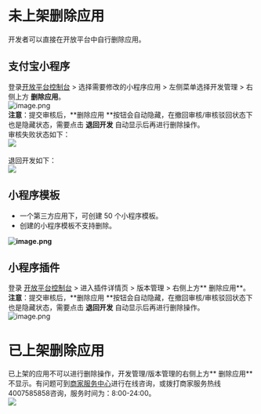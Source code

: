 # 未上架删除应用
开发者可以直接在开放平台中自行删除应用。 

## 支付宝小程序
登录[开放平台控制台](https://developers.alipay.com/platform/developerIndex.htm?TINYAPP) > 选择需要修改的小程序应用 > 左侧菜单选择开发管理 > 右侧上方 **删除应用**。<br />![image.png](https://cdn.nlark.com/yuque/0/2022/png/179989/1662433508042-e482c134-d9ff-44cb-8ab0-36df94480a85.png#align=left&display=inline&height=425&margin=%5Bobject%20Object%5D&name=image.png&originHeight=849&originWidth=1826&size=80856&status=done&style=none&width=913)<br />**注意**：提交审核后，**删除应用 **按钮会自动隐藏，在撤回审核/审核驳回状态下也是隐藏状态，需要点击 **退回开发** 自动显示后再进行删除操作。<br />审核失败状态如下：<br />![](https://gw.alipayobjects.com/zos/sptworksff_prod/f5a32c52-4087-4b48-8156-98dcb4e9b63b.png#align=left&display=inline&height=276&margin=%5Bobject%20Object%5D&originHeight=406&originWidth=1103&status=done&style=none&width=750)<br /> <br />退回开发如下：<br />![](https://gw.alipayobjects.com/zos/sptworksff_prod/3c4a194c-ed13-4061-b3ab-545bfeda9694.png#align=left&display=inline&height=258&margin=%5Bobject%20Object%5D&originHeight=382&originWidth=1112&status=done&style=none&width=750)

## 小程序模板

- 一个第三方应用下，可创建 50 个小程序模板。<br />
- 创建的小程序模板不支持删除。<br />

**![image.png](https://cdn.nlark.com/yuque/0/2022/png/179989/1662434148096-79d3ad70-c475-4098-a3f9-9c321af82141.png#align=left&display=inline&height=258&margin=%5Bobject%20Object%5D&name=image.png&originHeight=516&originWidth=1844&size=58068&status=done&style=none&width=922)**

## 小程序插件
登录 [开放平台控制台](https://open.alipay.com/develop/manage) > 进入插件详情页 > 版本管理 > 右侧上方** 删除应用**。<br />**注意**：提交审核后，**删除应用 **按钮会自动隐藏，在撤回审核/审核驳回状态下也是隐藏状态，需要点击 **退回开发** 自动显示后再进行删除操作。<br />![image.png](https://cdn.nlark.com/yuque/0/2022/png/179989/1662433769391-aa45c2df-8df5-4115-881f-055cb0926f43.png#align=left&display=inline&height=169&margin=%5Bobject%20Object%5D&name=image.png&originHeight=338&originWidth=1824&size=24563&status=done&style=none&width=912)

# 已上架删除应用
已上架的应用不可以进行删除操作，开发管理/版本管理的右侧上方** 删除应用** 不显示。有问题可到[商家服务中心](https://mini.open.alipay.com/channel/miniIndex.htm)进行在线咨询，或拨打商家服务热线4007585858咨询，服务时间为：8:00-24:00。<br />![](https://gw.alipayobjects.com/zos/sptworksff_prod/d86ab0cf-be7f-46c6-8b51-18997fbfd78e.png#align=left&display=inline&height=200&margin=%5Bobject%20Object%5D&originHeight=309&originWidth=1161&status=done&style=none&width=750)<br /> 
